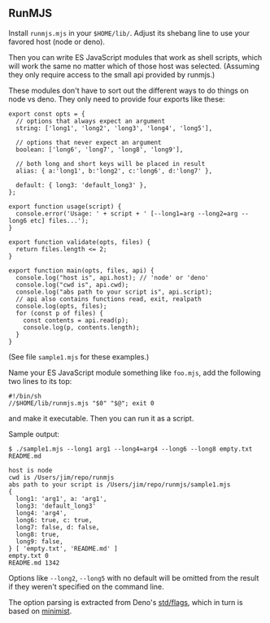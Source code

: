 ## RunMJS ##

Install `runmjs.mjs` in your `$HOME/lib/`. Adjust its shebang line to use your
favored host (node or deno).

Then you can write ES JavaScript modules that work as shell scripts, which will
work the same no matter which of those host was selected. (Assuming they only
require access to the small api provided by runmjs.)

These modules don't have to sort out the different ways to do things on node vs
deno. They only need to provide four exports like these:

```
export const opts = {
  // options that always expect an argument
  string: ['long1', 'long2', 'long3', 'long4', 'long5'],

  // options that never expect an argument
  boolean: ['long6', 'long7', 'long8', 'long9'],

  // both long and short keys will be placed in result
  alias: { a:'long1', b:'long2', c:'long6', d:'long7' },

  default: { long3: 'default_long3' },
};

export function usage(script) {
  console.error('Usage: ' + script + ' [--long1=arg --long2=arg --long6 etc] files...');
}

export function validate(opts, files) {
  return files.length <= 2;
}

export function main(opts, files, api) {
  console.log("host is", api.host); // 'node' or 'deno'
  console.log("cwd is", api.cwd);
  console.log("abs path to your script is", api.script);
  // api also contains functions read, exit, realpath
  console.log(opts, files);
  for (const p of files) {
    const contents = api.read(p);
    console.log(p, contents.length);
  }
}
```




(See file `sample1.mjs` for these examples.)

Name your ES JavaScript module something like `foo.mjs`, add the following two
lines to its top:

```
#!/bin/sh
//$HOME/lib/runmjs.mjs "$0" "$@"; exit 0
```

and make it executable. Then you can run it as a script.

Sample output:

```
$ ./sample1.mjs --long1 arg1 --long4=arg4 --long6 --long8 empty.txt README.md

host is node
cwd is /Users/jim/repo/runmjs
abs path to your script is /Users/jim/repo/runmjs/sample1.mjs
{
  long1: 'arg1', a: 'arg1',
  long3: 'default_long3'
  long4: 'arg4',
  long6: true, c: true,
  long7: false, d: false,
  long8: true,
  long9: false,
} [ 'empty.txt', 'README.md' ]
empty.txt 0
README.md 1342
```

Options like `--long2`, `--long5` with no default will be omitted from the
result if they weren't specified on the command line.

The option parsing is extracted from Deno's
[std/flags](https://deno.land/std/flags/README.md), which in turn is based on
[minimist](https://github.com/substack/minimist).


